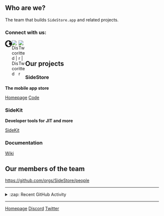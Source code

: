 <!-- 
Docs: How to use GitHub README and actions to auto-generate embedded content.
https://github.com/anuraghazra/github-readme-stats
https://www.youtube.com/watch?v=n6d4KHSKqGk
https://github.com/rahuldkjain/github-profile-readme-generator
 -->

## Who are we?

The team that builds `SideStore.app` and related projects.

### Connect with us:

<!--
[![Website](https://img.shields.io/website?label=sidestore.io&style=for-the-badge&url=https://sidestore.io)](https://sidestore.io)
[![Twitter Follow](https://img.shields.io/twitter/follow/sidestore_io?color=1DA1F2&logo=twitter&style=for-the-badge)](https://twitter.com/intent/follow?original_referer=https%3A%2F%2Fgithub.com%2Fsidestore&screen_name=sidestore)
[![GitHub Followers](https://img.shields.io/github/followers/sidestore?style=for-the-badge)]()
[![GitHub Sponsors](https://img.shields.io/github/sponsors/sidestore?style=for-the-badge
)]() 
-->

[<img align="left" alt="sidestore.io" width="22px" src="https://raw.githubusercontent.com/iconic/open-iconic/master/svg/globe.svg" />][website]
[<img align="left" alt="Discord | Discord" width="22px" src="https://cdn.jsdelivr.net/npm/simple-icons@v3/icons/discord.svg" />][discord]
[<img align="left" alt="Twitter | Twitter" width="22px" src="https://cdn.jsdelivr.net/npm/simple-icons@v3/icons/twitter.svg" />][twitter]

<br />
<br />

## Our projects

### SideStore

__The mobile app store__

[Homepage][website]
[Code][git.sidestore]

### SideKit

__Developer tools for JIT and more__

[SideKit][git.sidekit]

### Documentation

[Wiki][wiki]

## Our members of the team

https://github.com/orgs/SideStore/people

---

<details>
  <summary>:zap: Recent GitHub Activity</summary>

<!--START_SECTION:activity-->
1. 🗣 Commented on [#635](https://github.com/SideStore/SideStore/issues/635) in [SideStore/SideStore](https://github.com/SideStore/SideStore)
2. 💪 Opened PR [#635](https://github.com/SideStore/SideStore/pull/635) in [SideStore/SideStore](https://github.com/SideStore/SideStore)
3. ❗️ Opened issue [#634](https://github.com/SideStore/SideStore/issues/634) in [SideStore/SideStore](https://github.com/SideStore/SideStore)
4. ❗️ Opened issue [#633](https://github.com/SideStore/SideStore/issues/633) in [SideStore/SideStore](https://github.com/SideStore/SideStore)
5. ❗️ Opened issue [#632](https://github.com/SideStore/SideStore/issues/632) in [SideStore/SideStore](https://github.com/SideStore/SideStore)
6. 🗣 Commented on [#630](https://github.com/SideStore/SideStore/issues/630) in [SideStore/SideStore](https://github.com/SideStore/SideStore)
7. 🗣 Commented on [#630](https://github.com/SideStore/SideStore/issues/630) in [SideStore/SideStore](https://github.com/SideStore/SideStore)
8. 🗣 Commented on [#630](https://github.com/SideStore/SideStore/issues/630) in [SideStore/SideStore](https://github.com/SideStore/SideStore)
9. 🗣 Commented on [#630](https://github.com/SideStore/SideStore/issues/630) in [SideStore/SideStore](https://github.com/SideStore/SideStore)
10. 🗣 Commented on [#630](https://github.com/SideStore/SideStore/issues/630) in [SideStore/SideStore](https://github.com/SideStore/SideStore)
11. 🗣 Commented on [#630](https://github.com/SideStore/SideStore/issues/630) in [SideStore/SideStore](https://github.com/SideStore/SideStore)
12. ❗️ Opened issue [#631](https://github.com/SideStore/SideStore/issues/631) in [SideStore/SideStore](https://github.com/SideStore/SideStore)
13. 🗣 Commented on [#630](https://github.com/SideStore/SideStore/issues/630) in [SideStore/SideStore](https://github.com/SideStore/SideStore)
14. 🗣 Commented on [#519](https://github.com/SideStore/SideStore/issues/519) in [SideStore/SideStore](https://github.com/SideStore/SideStore)
15. 🗣 Commented on [#475](https://github.com/SideStore/SideStore/issues/475) in [SideStore/SideStore](https://github.com/SideStore/SideStore)
16. 🗣 Commented on [#630](https://github.com/SideStore/SideStore/issues/630) in [SideStore/SideStore](https://github.com/SideStore/SideStore)
17. 🗣 Commented on [#630](https://github.com/SideStore/SideStore/issues/630) in [SideStore/SideStore](https://github.com/SideStore/SideStore)
18. 🗣 Commented on [#630](https://github.com/SideStore/SideStore/issues/630) in [SideStore/SideStore](https://github.com/SideStore/SideStore)
19. 🗣 Commented on [#630](https://github.com/SideStore/SideStore/issues/630) in [SideStore/SideStore](https://github.com/SideStore/SideStore)
20. 🗣 Commented on [#630](https://github.com/SideStore/SideStore/issues/630) in [SideStore/SideStore](https://github.com/SideStore/SideStore)
<!--END_SECTION:activity-->

</details>

---

[Homepage][patreon] [Discord][discord] [Twitter][twitter]

<!--
- [Patreon][patreon]
- [OpenCollective][opencollective]
- [YouTube][youtube]
-->

[website]: https://sidestore.io
[wiki]: https://wiki.sidestore.io
[twitter]: https://twitter.com/sidestore_io
[discord]: https://discord.gg/sidestore-949183273383395328
[youtube]: https://youtube.com/TODO
[patreon]: https://www.patreon.com/SideStore
[opencollective]: https://opencollective.com/TODO
[git.sidestore]: https://github.com/SideStore/SideStore/
[git.sidekit]: https://github.com/SideStore/SideKit

